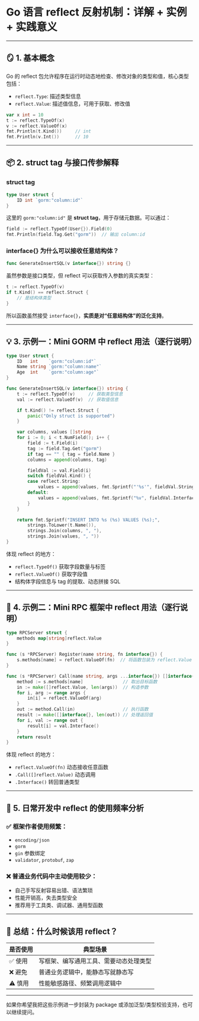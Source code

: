 
# Go 语言 reflect 反射机制：详解 + 实例 + 实践意义

---

## 🪞 1. 基本概念

Go 的 reflect 包允许程序在运行时动态地检查、修改对象的类型和值，核心类型包括：

- `reflect.Type`: 描述类型信息
- `reflect.Value`: 描述值信息，可用于获取、修改值

```go
var x int = 10
t := reflect.TypeOf(x)
v := reflect.ValueOf(x)
fmt.Println(t.Kind())     // int
fmt.Println(v.Int())      // 10
```

---

## 📦 2. struct tag 与接口传参解释

### struct tag

```go
type User struct {
    ID int `gorm:"column:id"`
}
```

这里的 `gorm:"column:id"` 是 **struct tag**，用于存储元数据。可以通过：

```go
field := reflect.TypeOf(User{}).Field(0)
fmt.Println(field.Tag.Get("gorm"))  // 输出 column:id
```

### interface{} 为什么可以接收任意结构体？

```go
func GenerateInsertSQL(v interface{}) string {}
```

虽然参数是接口类型，但 reflect 可以获取传入参数的真实类型：

```go
t := reflect.TypeOf(v)
if t.Kind() == reflect.Struct {
    // 是结构体类型
}
```

所以函数虽然接受 `interface{}`，**实质是对“任意结构体”的泛化支持**。

---

## 💡 3. 示例一：Mini GORM 中 reflect 用法（逐行说明）

```go
type User struct {
    ID   int    `gorm:"column:id"`
    Name string `gorm:"column:name"`
    Age  int    `gorm:"column:age"`
}

func GenerateInsertSQL(v interface{}) string {
    t := reflect.TypeOf(v)     // 获取类型信息
    val := reflect.ValueOf(v)  // 获取值信息

    if t.Kind() != reflect.Struct {
        panic("Only struct is supported")
    }

    var columns, values []string
    for i := 0; i < t.NumField(); i++ {
        field := t.Field(i)
        tag := field.Tag.Get("gorm")
        if tag == "" { tag = field.Name }
        columns = append(columns, tag)

        fieldVal := val.Field(i)
        switch fieldVal.Kind() {
        case reflect.String:
            values = append(values, fmt.Sprintf("'%s'", fieldVal.String()))
        default:
            values = append(values, fmt.Sprintf("%v", fieldVal.Interface()))
        }
    }

    return fmt.Sprintf("INSERT INTO %s (%s) VALUES (%s);",
        strings.ToLower(t.Name()),
        strings.Join(columns, ", "),
        strings.Join(values, ", "))
}
```

体现 reflect 的地方：
- `reflect.TypeOf()` 获取字段数量与标签
- `reflect.ValueOf()` 获取字段值
- 结构体字段信息与 tag 的提取、动态拼接 SQL

---

## 🚀 4. 示例二：Mini RPC 框架中 reflect 用法（逐行说明）

```go
type RPCServer struct {
    methods map[string]reflect.Value
}

func (s *RPCServer) Register(name string, fn interface{}) {
    s.methods[name] = reflect.ValueOf(fn)  // 将函数包装为 reflect.Value
}

func (s *RPCServer) Call(name string, args ...interface{}) []interface{} {
    method := s.methods[name]               // 取出目标函数
    in := make([]reflect.Value, len(args))  // 构造参数
    for i, arg := range args {
        in[i] = reflect.ValueOf(arg)
    }
    out := method.Call(in)                  // 执行函数
    result := make([]interface{}, len(out)) // 处理返回值
    for i, val := range out {
        result[i] = val.Interface()
    }
    return result
}
```

体现 reflect 的地方：
- `reflect.ValueOf(fn)` 动态接收任意函数
- `.Call([]reflect.Value)` 动态调用
- `.Interface()` 转回普通类型

---

## 🤔 5. 日常开发中 reflect 的使用频率分析

### ✅ 框架作者使用频繁：
- `encoding/json`
- `gorm`
- `gin` 参数绑定
- `validator`, `protobuf`, `zap`

### ❌ 普通业务代码中主动使用较少：
- 自己手写反射容易出错、语法繁琐
- 性能开销高，失去类型安全
- 推荐用于工具类、调试器、通用型函数

---

## 🧠 总结：什么时候该用 reflect？

| 是否使用 | 典型场景 |
|----------|----------|
| ✅ 使用 | 写框架、编写通用工具、需要动态处理类型 |
| ❌ 避免 | 普通业务逻辑中，能静态写就静态写 |
| ⚠️ 慎用 | 性能敏感路径、频繁调用逻辑中 |

---

如果你希望我把这些示例进一步封装为 package 或添加泛型/类型校验支持，也可以继续提问。
